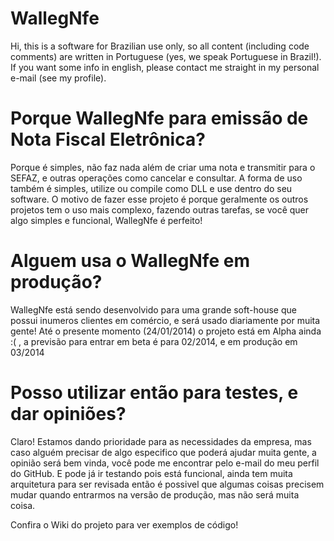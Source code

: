 WallegNfe
=========

Hi, this is a software for Brazilian use only, so all content (including code comments) are written in Portuguese (yes, we speak Portuguese in Brazil!). If you want some info in english, please contact me straight in my personal e-mail (see my profile).

Porque WallegNfe para emissão de Nota Fiscal Eletrônica?
=========
Porque é simples, não faz nada além de criar uma nota e transmitir para o SEFAZ, e outras operações como cancelar e consultar. A forma de uso também é simples, utilize ou compile como DLL e use dentro do seu software. O motivo de fazer esse projeto é porque geralmente os outros projetos tem o uso mais complexo, fazendo outras tarefas, se você quer algo simples e funcional, WallegNfe é perfeito!

Alguem usa o WallegNfe em produção?
=========
WallegNfe está sendo desenvolvido para uma grande soft-house que possui inumeros clientes em comércio, e será usado diariamente por muita gente! Até o presente momento (24/01/2014) o projeto está em Alpha ainda :( , a previsão para entrar em beta é para 02/2014, e em produção em 03/2014

Posso utilizar então para testes, e dar opiniões?
=========
Claro! Estamos dando prioridade para as necessidades da empresa, mas caso alguém precisar de algo especifico que poderá ajudar muita gente, a opinião será bem vinda, você pode me encontrar pelo e-mail do meu perfil do GitHub. E pode já ir testando pois está funcional, ainda tem muita arquitetura para ser revisada então é possivel que algumas coisas precisem mudar quando entrarmos na versão de produção, mas não será muita coisa.


Confira o Wiki do projeto para ver exemplos de código!


